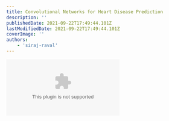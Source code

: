 ```yaml
---
title: Convolutional Networks for Heart Disease Prediction
description: ''
publishedDate: 2021-09-22T17:49:44.101Z
lastModifiedDate: 2021-09-22T17:49:44.101Z
coverImage: ''
authors:
    - 'siraj-raval'
---
```


<Embed
	type="youtube"
	url="https://youtu.be/fGv6VmfGMLc?t=0"
	title="Convolutional Networks for Heart Disease Prediction"
/>
